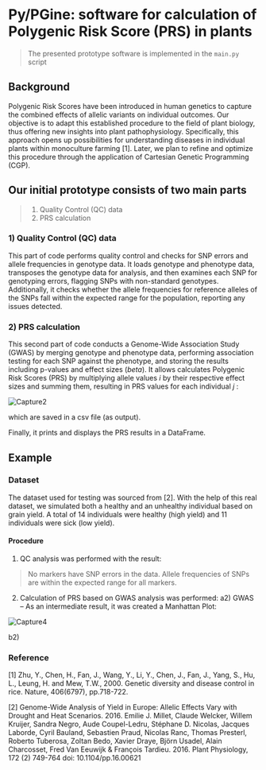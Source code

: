# Py/PGine: software for calculation of Polygenic Risk Score (PRS) in plants

> The presented prototype software is implemented in the `main.py` script

## Background
Polygenic Risk Scores have been introduced in human genetics to capture the combined effects of allelic variants on individual outcomes. 
Our objective is to adapt this established procedure to the field of plant biology, thus offering new insights into plant pathophysiology. 
Specifically, this approach opens up possibilities for understanding diseases in individual plants within monoculture farming [1].
Later, we plan to refine and optimize this procedure through the application of Cartesian Genetic Programming (CGP).

## Our initial prototype consists of two main parts
> 1) Quality Control (QC) data
> 2) PRS calculation

### 1) Quality Control (QC) data
This part of code performs quality control and checks for SNP errors and allele frequencies in genotype data. 
It loads genotype and phenotype data, transposes the genotype data for analysis, and then examines each SNP for genotyping errors, 
flagging SNPs with non-standard genotypes. Additionally, it checks whether the allele frequencies for reference alleles of the SNPs 
fall within the expected range for the population, reporting any issues detected.

### 2) PRS calculation
This second part of code conducts a Genome-Wide Association Study (GWAS) by merging genotype and phenotype data, 
performing association testing for each SNP against the phenotype, and storing the results including p-values and effect sizes (*beta*). 
It allows calculates Polygenic Risk Scores (PRS) by multiplying allele values *i* by their respective effect sizes and summing them, 
resulting in PRS values for each individual *j* :

![Capture2](https://github.com/JanaSchwarzerova/PGine/assets/61159143/282128df-4cab-47bd-befc-765bccca4bc6)


which are saved in a csv file (as output). 

Finally, it prints and displays the PRS results in a DataFrame.


## Example

### Dataset
The dataset used for testing was sourced from [2]. With the help of this real dataset, we simulated both a healthy and an unhealthy individual based on grain yield. A total of 14 individuals were healthy (high yield) and 11 individuals were sick (low yield).

#### Procedure

1) QC analysis was performed with the result:
> No markers have SNP errors in the data.
> Allele frequencies of SNPs are within the expected range for all markers.

2) Calculation of PRS based on GWAS analysis was performed:
 a2) GWAS – As an intermediate result, it was created a Manhattan Plot:

  ![Capture4](https://github.com/JanaSchwarzerova/PGine/assets/61159143/d4a5c28c-1a47-4bdb-9def-9b9a7221a984)


 b2)
   


### Reference
[1] Zhu, Y., Chen, H., Fan, J., Wang, Y., Li, Y., Chen, J., Fan, J., Yang, S., Hu, L., Leung, H. and Mew, T.W., 2000. Genetic diversity and disease control in rice. Nature, 406(6797), pp.718-722.

[2] Genome-Wide Analysis of Yield in Europe: Allelic Effects Vary with Drought and Heat Scenarios. 2016. Emilie J. Millet, Claude Welcker, Willem Kruijer, Sandra Negro, Aude Coupel-Ledru, Stéphane D. Nicolas, Jacques Laborde, Cyril Bauland, Sebastien Praud, Nicolas Ranc, Thomas Presterl, Roberto Tuberosa, Zoltan Bedo, Xavier Draye, Björn Usadel, Alain Charcosset, Fred Van Eeuwijk & François Tardieu. 2016. Plant Physiology, 172 (2) 749-764 doi: 10.1104/pp.16.00621
